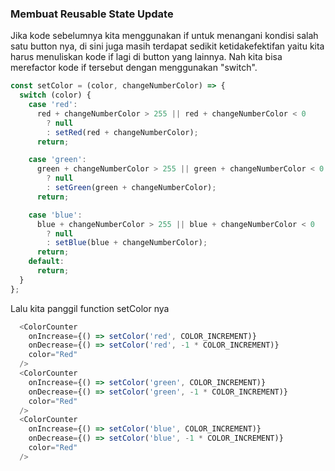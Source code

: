 ### Membuat Reusable State Update

Jika kode sebelumnya kita menggunakan if untuk menangani kondisi salah satu button nya, di sini juga masih terdapat sedikit ketidakefektifan yaitu kita harus menuliskan kode if lagi di button yang lainnya. Nah kita bisa merefactor kode if tersebut dengan menggunakan "switch".

```javascript
const setColor = (color, changeNumberColor) => {
  switch (color) {
    case 'red':
      red + changeNumberColor > 255 || red + changeNumberColor < 0
        ? null
        : setRed(red + changeNumberColor);
      return;

    case 'green':
      green + changeNumberColor > 255 || green + changeNumberColor < 0
        ? null
        : setGreen(green + changeNumberColor);
      return;

    case 'blue':
      blue + changeNumberColor > 255 || blue + changeNumberColor < 0
        ? null
        : setBlue(blue + changeNumberColor);
      return;
    default:
      return;
  }
};
```

Lalu kita panggil function setColor nya

```javascript
  <ColorCounter
    onIncrease={() => setColor('red', COLOR_INCREMENT)}
    onDecrease={() => setColor('red', -1 * COLOR_INCREMENT)}
    color="Red"
  />
  <ColorCounter
    onIncrease={() => setColor('green', COLOR_INCREMENT)}
    onDecrease={() => setColor('green', -1 * COLOR_INCREMENT)}
    color="Red"
  />
  <ColorCounter
    onIncrease={() => setColor('blue', COLOR_INCREMENT)}
    onDecrease={() => setColor('blue', -1 * COLOR_INCREMENT)}
    color="Red"
  />
```
